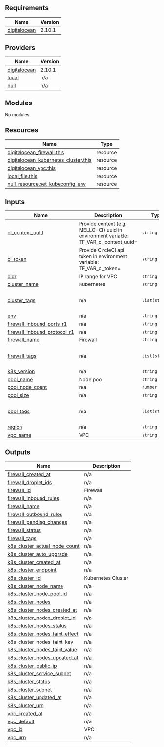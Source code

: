 ## Requirements

| Name                                                                              | Version |
| --------------------------------------------------------------------------------- | ------- |
| <a name="requirement_digitalocean"></a> [digitalocean](#requirement_digitalocean) | 2.10.1  |

## Providers

| Name                                                                        | Version |
| --------------------------------------------------------------------------- | ------- |
| <a name="provider_digitalocean"></a> [digitalocean](#provider_digitalocean) | 2.10.1  |
| <a name="provider_local"></a> [local](#provider_local)                      | n/a     |
| <a name="provider_null"></a> [null](#provider_null)                         | n/a     |

## Modules

No modules.

## Resources

| Name                                                                                                                                               | Type     |
| -------------------------------------------------------------------------------------------------------------------------------------------------- | -------- |
| [digitalocean_firewall.this](https://registry.terraform.io/providers/digitalocean/digitalocean/2.10.1/docs/resources/firewall)                     | resource |
| [digitalocean_kubernetes_cluster.this](https://registry.terraform.io/providers/digitalocean/digitalocean/2.10.1/docs/resources/kubernetes_cluster) | resource |
| [digitalocean_vpc.this](https://registry.terraform.io/providers/digitalocean/digitalocean/2.10.1/docs/resources/vpc)                               | resource |
| [local_file.this](https://registry.terraform.io/providers/hashicorp/local/latest/docs/resources/file)                                              | resource |
| [null_resource.set_kubeconfig_env](https://registry.terraform.io/providers/hashicorp/null/latest/docs/resources/resource)                          | resource |

## Inputs

| Name                                                                                                                  | Description                                                                                  | Type           | Default                  | Required |
| --------------------------------------------------------------------------------------------------------------------- | -------------------------------------------------------------------------------------------- | -------------- | ------------------------ | :------: |
| <a name="input_ci_context_uuid"></a> [ci_context_uuid](#input_ci_context_uuid)                                        | Provide context (e.g. MELLO-CI) uuid in environment variable: TF_VAR_ci_context_uuid=<token> | `string`       | `""`                     |    no    |
| <a name="input_ci_token"></a> [ci_token](#input_ci_token)                                                             | Provide CircleCI api token in environment variable: TF_VAR_ci_token=<token>                  | `string`       | `""`                     |    no    |
| <a name="input_cidr"></a> [cidr](#input_cidr)                                                                         | IP range for VPC                                                                             | `string`       | `"192.168.10.0/24"`      |    no    |
| <a name="input_cluster_name"></a> [cluster_name](#input_cluster_name)                                                 | Kubernetes                                                                                   | `string`       | `""`                     |    no    |
| <a name="input_cluster_tags"></a> [cluster_tags](#input_cluster_tags)                                                 | n/a                                                                                          | `list(string)` | <pre>[<br> ""<br>]</pre> |    no    |
| <a name="input_env"></a> [env](#input_env)                                                                            | n/a                                                                                          | `string`       | `"stage"`                |    no    |
| <a name="input_firewall_inbound_ports_r1"></a> [firewall_inbound_ports_r1](#input_firewall_inbound_ports_r1)          | n/a                                                                                          | `string`       | `"1-65535"`              |    no    |
| <a name="input_firewall_inbound_protocol_r1"></a> [firewall_inbound_protocol_r1](#input_firewall_inbound_protocol_r1) | n/a                                                                                          | `string`       | `"tcp"`                  |    no    |
| <a name="input_firewall_name"></a> [firewall_name](#input_firewall_name)                                              | Firewall                                                                                     | `string`       | `null`                   |    no    |
| <a name="input_firewall_tags"></a> [firewall_tags](#input_firewall_tags)                                              | n/a                                                                                          | `list(string)` | <pre>[<br> ""<br>]</pre> |    no    |
| <a name="input_k8s_version"></a> [k8s_version](#input_k8s_version)                                                    | n/a                                                                                          | `string`       | `""`                     |    no    |
| <a name="input_pool_name"></a> [pool_name](#input_pool_name)                                                          | Node pool                                                                                    | `string`       | `""`                     |    no    |
| <a name="input_pool_node_count"></a> [pool_node_count](#input_pool_node_count)                                        | n/a                                                                                          | `number`       | `1`                      |    no    |
| <a name="input_pool_size"></a> [pool_size](#input_pool_size)                                                          | n/a                                                                                          | `string`       | `"s-1vcpu-2gb"`          |    no    |
| <a name="input_pool_tags"></a> [pool_tags](#input_pool_tags)                                                          | n/a                                                                                          | `list(string)` | <pre>[<br> ""<br>]</pre> |    no    |
| <a name="input_region"></a> [region](#input_region)                                                                   | n/a                                                                                          | `string`       | `""`                     |    no    |
| <a name="input_vpc_name"></a> [vpc_name](#input_vpc_name)                                                             | VPC                                                                                          | `string`       | `""`                     |    no    |

## Outputs

| Name                                                                                                                          | Description        |
| ----------------------------------------------------------------------------------------------------------------------------- | ------------------ |
| <a name="output_firewall_created_at"></a> [firewall_created_at](#output_firewall_created_at)                                  | n/a                |
| <a name="output_firewall_droplet_ids"></a> [firewall_droplet_ids](#output_firewall_droplet_ids)                               | n/a                |
| <a name="output_firewall_id"></a> [firewall_id](#output_firewall_id)                                                          | Firewall           |
| <a name="output_firewall_inbound_rules"></a> [firewall_inbound_rules](#output_firewall_inbound_rules)                         | n/a                |
| <a name="output_firewall_name"></a> [firewall_name](#output_firewall_name)                                                    | n/a                |
| <a name="output_firewall_outbound_rules"></a> [firewall_outbound_rules](#output_firewall_outbound_rules)                      | n/a                |
| <a name="output_firewall_pending_changes"></a> [firewall_pending_changes](#output_firewall_pending_changes)                   | n/a                |
| <a name="output_firewall_status"></a> [firewall_status](#output_firewall_status)                                              | n/a                |
| <a name="output_firewall_tags"></a> [firewall_tags](#output_firewall_tags)                                                    | n/a                |
| <a name="output_k8s_cluster_actual_node_count"></a> [k8s_cluster_actual_node_count](#output_k8s_cluster_actual_node_count)    | n/a                |
| <a name="output_k8s_cluster_auto_upgrade"></a> [k8s_cluster_auto_upgrade](#output_k8s_cluster_auto_upgrade)                   | n/a                |
| <a name="output_k8s_cluster_created_at"></a> [k8s_cluster_created_at](#output_k8s_cluster_created_at)                         | n/a                |
| <a name="output_k8s_cluster_endpoint"></a> [k8s_cluster_endpoint](#output_k8s_cluster_endpoint)                               | n/a                |
| <a name="output_k8s_cluster_id"></a> [k8s_cluster_id](#output_k8s_cluster_id)                                                 | Kubernetes Cluster |
| <a name="output_k8s_cluster_node_name"></a> [k8s_cluster_node_name](#output_k8s_cluster_node_name)                            | n/a                |
| <a name="output_k8s_cluster_node_pool_id"></a> [k8s_cluster_node_pool_id](#output_k8s_cluster_node_pool_id)                   | n/a                |
| <a name="output_k8s_cluster_nodes"></a> [k8s_cluster_nodes](#output_k8s_cluster_nodes)                                        | n/a                |
| <a name="output_k8s_cluster_nodes_created_at"></a> [k8s_cluster_nodes_created_at](#output_k8s_cluster_nodes_created_at)       | n/a                |
| <a name="output_k8s_cluster_nodes_droplet_id"></a> [k8s_cluster_nodes_droplet_id](#output_k8s_cluster_nodes_droplet_id)       | n/a                |
| <a name="output_k8s_cluster_nodes_status"></a> [k8s_cluster_nodes_status](#output_k8s_cluster_nodes_status)                   | n/a                |
| <a name="output_k8s_cluster_nodes_taint_effect"></a> [k8s_cluster_nodes_taint_effect](#output_k8s_cluster_nodes_taint_effect) | n/a                |
| <a name="output_k8s_cluster_nodes_taint_key"></a> [k8s_cluster_nodes_taint_key](#output_k8s_cluster_nodes_taint_key)          | n/a                |
| <a name="output_k8s_cluster_nodes_taint_value"></a> [k8s_cluster_nodes_taint_value](#output_k8s_cluster_nodes_taint_value)    | n/a                |
| <a name="output_k8s_cluster_nodes_updated_at"></a> [k8s_cluster_nodes_updated_at](#output_k8s_cluster_nodes_updated_at)       | n/a                |
| <a name="output_k8s_cluster_public_ip"></a> [k8s_cluster_public_ip](#output_k8s_cluster_public_ip)                            | n/a                |
| <a name="output_k8s_cluster_service_subnet"></a> [k8s_cluster_service_subnet](#output_k8s_cluster_service_subnet)             | n/a                |
| <a name="output_k8s_cluster_status"></a> [k8s_cluster_status](#output_k8s_cluster_status)                                     | n/a                |
| <a name="output_k8s_cluster_subnet"></a> [k8s_cluster_subnet](#output_k8s_cluster_subnet)                                     | n/a                |
| <a name="output_k8s_cluster_updated_at"></a> [k8s_cluster_updated_at](#output_k8s_cluster_updated_at)                         | n/a                |
| <a name="output_k8s_cluster_urn"></a> [k8s_cluster_urn](#output_k8s_cluster_urn)                                              | n/a                |
| <a name="output_vpc_created_at"></a> [vpc_created_at](#output_vpc_created_at)                                                 | n/a                |
| <a name="output_vpc_default"></a> [vpc_default](#output_vpc_default)                                                          | n/a                |
| <a name="output_vpc_id"></a> [vpc_id](#output_vpc_id)                                                                         | VPC                |
| <a name="output_vpc_urn"></a> [vpc_urn](#output_vpc_urn)                                                                      | n/a                |
